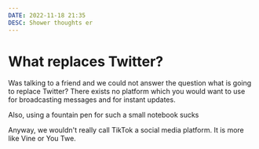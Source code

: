 ```yaml
---
DATE: 2022-11-18 21:35
DESC: Shower thoughts er 
---
```

# What replaces Twitter?
Was talking to a friend and we could not answer the question what is going to replace Twitter? There exists no platform which you would want to use for broadcasting messages and for instant updates. 

Also, using a fountain pen for such a small notebook sucks 

Anyway, we wouldn't really call TikTok a social media platform. It is more like Vine or You Twe. 
